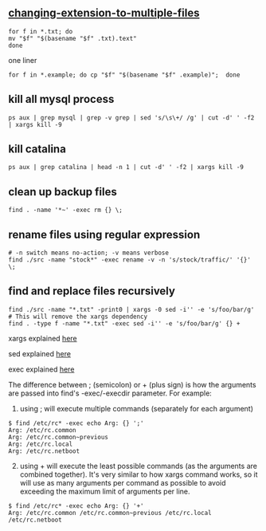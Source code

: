 [changing-extension-to-multiple-files](http://unix.stackexchange.com/questions/19654/changing-extension-to-multiple-files)
---
```shell
for f in *.txt; do
mv "$f" "$(basename "$f" .txt).text"
done
```
one liner
```
for f in *.example; do cp "$f" "$(basename "$f" .example)";  done
```


kill all mysql process
---
```
ps aux | grep mysql | grep -v grep | sed 's/\s\+/ /g' | cut -d' ' -f2 | xargs kill -9
```


kill catalina
---
```shell
ps aux | grep catalina | head -n 1 | cut -d' ' -f2 | xargs kill -9
```

clean up backup files
---
```shell
find . -name '*~' -exec rm {} \;
```

rename files using regular expression
---
```shell
# -n switch means no-action; -v means verbose
find ./src -name "stock*" -exec rename -v -n 's/stock/traffic/' '{}' \;
```

find and replace files recursively
---
```shell
find ./src -name "*.txt" -print0 | xargs -0 sed -i'' -e 's/foo/bar/g'
# This will remove the xargs dependency
find . -type f -name "*.txt" -exec sed -i'' -e 's/foo/bar/g' {} +
```

xargs explained [here](https://linux.die.net/man/1/xargs)

sed explained [here](http://www.grymoire.com/Unix/Sed.html#uh-62h)

exec explained [here](https://unix.stackexchange.com/questions/195939/what-is-meaning-of-in-finds-exec-command)


The difference between ; (semicolon) or + (plus sign) is how the arguments are passed into find's -exec/-execdir parameter. For example:

1. using ; will execute multiple commands (separately for each argument)

```
$ find /etc/rc* -exec echo Arg: {} ';'
Arg: /etc/rc.common
Arg: /etc/rc.common~previous
Arg: /etc/rc.local
Arg: /etc/rc.netboot
```
2. using + will execute the least possible commands (as the arguments are combined together). It's very similar to how xargs command works, so it will use as many arguments per command as possible to avoid exceeding the maximum limit of arguments per line.

```
$ find /etc/rc* -exec echo Arg: {} '+'
Arg: /etc/rc.common /etc/rc.common~previous /etc/rc.local /etc/rc.netboot
```
